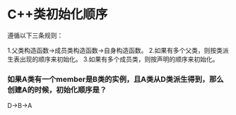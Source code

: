 # C++类初始化顺序
遵循以下三条规则：

  1.父类构造函数→成员类构造函数→自身构造函数。
  2.如果有多个父类，则按类派生表出现的顺序来初始化。
  3.如果有多个成员类，则按声明的顺序来初始化。

### 如果A类有一个member是B类的实例，且A类从D类派生得到，那么创建A的时候，初始化顺序是？

D→B→A

